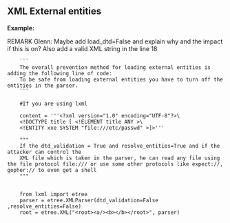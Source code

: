 XML External entities
-------

**Example:**

REMARK Glenn: Maybe add load_dtd=False and explain why and the impact if this is on? Also add a valid XML string in the line 18 

	    ```
	    The overall prevention method for loading external entities is adding the following line of code:
        To be safe from loading external entities you have to turn off the entities in the parser.
	    ```
	    
	    #If you are using lxml 

	    content = '''<?xml version="1.0" encoding="UTF-8"?>\
		<!DOCTYPE title [ <!ELEMENT title ANY >\
        <!ENTITY xxe SYSTEM "file:///etc/passwd" >]>'''

        """
		If the dtd_validation = True and resolve_entities=True and if the attacker can control the
		XML file which is taken in the parser, he can read any file using the file protocol file:/// or use some other protocols like expect://, gopher:// to even get a shell        
        """


	    from lxml import etree
	    parser = etree.XMLParser(dtd_validation=False ,resolve_entities=False)
	    root = etree.XML("<root><a/><b></b></root>", parser)
	    

	    


	    





	
